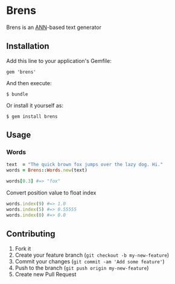 # Brens

Brens is an [ANN](http://en.wikipedia.org/wiki/Artificial_neural_network "Artificial Neural Network")-based text generator

## Installation

Add this line to your application's Gemfile:

    gem 'brens'

And then execute:

    $ bundle

Or install it yourself as:

    $ gem install brens

## Usage

### Words

```ruby
text  = "The quick brown fox jumps over the lazy dog. Hi."
words = Brens::Words.new(text)

words[0.3] #=> "fox"
```

Convert position value to float index  

```ruby
words.index(9) #=> 1.0
words.index(5) #=> 0.55555
words.index(0) #=> 0.0
```

## Contributing

1. Fork it
2. Create your feature branch (`git checkout -b my-new-feature`)
3. Commit your changes (`git commit -am 'Add some feature'`)
4. Push to the branch (`git push origin my-new-feature`)
5. Create new Pull Request
